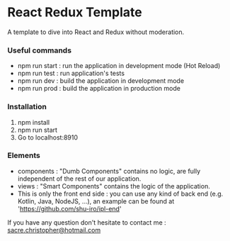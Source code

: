 # React Redux Template

A template to dive into React and Redux without moderation.

### Useful commands

 - npm run start : run the application in development mode (Hot Reload)
 - npm run test : run application's tests
 - npm run dev : build the application in development mode
 - npm run prod : build the application in production mode
 
 
### Installation

 1) npm install
 2) npm run start
 3) Go to localhost:8910
 
### Elements

 - components : "Dumb Components" contains no logic, are fully independent of the rest of our application.
 - views : "Smart Components" contains the logic of the application.
 - This is only the front end side : you can use any kind of back end (e.g. Kotlin, Java, NodeJS, ...), an example can be found at 'https://github.com/shu-iro/ipl-end'
 
 If you have any question don't hesitate to contact me : sacre.christopher@hotmail.com
